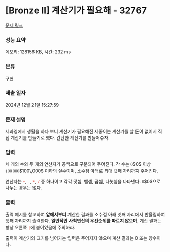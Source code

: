# [Bronze II] 계산기가 필요해 - 32767 

[문제 링크](https://www.acmicpc.net/problem/32767) 

### 성능 요약

메모리: 128156 KB, 시간: 232 ms

### 분류

구현

### 제출 일자

2024년 12월 21일 15:27:59

### 문제 설명

<p style="user-select: auto !important;">세과영에서 생활을 하다 보니 계산기가 필요해진 세종이는 계산기를 살 돈이 없어서 직접 계산기를 만들기로 했다. 간단한 계산기를 만들어주자.</p>

### 입력 

 <p style="user-select: auto !important;">세 개의 수와 두 개의 연산자가 공백으로 구분되어 주어진다. 각 수는 <mjx-container class="MathJax" jax="CHTML" style="font-size: 99.7%; position: relative; user-select: auto !important;"><mjx-math class="MJX-TEX" aria-hidden="true" style="user-select: auto !important;"><mjx-mn class="mjx-n" style="user-select: auto !important;"><mjx-c class="mjx-c30" style="user-select: auto !important;"></mjx-c></mjx-mn></mjx-math><mjx-assistive-mml unselectable="on" display="inline" style="user-select: auto !important;"><math xmlns="http://www.w3.org/1998/Math/MathML" style="user-select: auto !important;"><mn style="user-select: auto !important;">0</mn></math></mjx-assistive-mml><span aria-hidden="true" class="no-mathjax mjx-copytext" style="user-select: auto !important;">$0$</span></mjx-container> 이상 <mjx-container class="MathJax" jax="CHTML" style="font-size: 99.7%; position: relative; user-select: auto !important;"><mjx-math class="MJX-TEX" aria-hidden="true" style="user-select: auto !important;"><mjx-mn class="mjx-n" style="user-select: auto !important;"><mjx-c class="mjx-c31" style="user-select: auto !important;"></mjx-c><mjx-c class="mjx-c30" style="user-select: auto !important;"></mjx-c><mjx-c class="mjx-c30" style="user-select: auto !important;"></mjx-c></mjx-mn><mjx-mstyle style="user-select: auto !important;"><mjx-mspace style="width: 0.167em; user-select: auto !important;"></mjx-mspace></mjx-mstyle><mjx-mn class="mjx-n" style="user-select: auto !important;"><mjx-c class="mjx-c30" style="user-select: auto !important;"></mjx-c><mjx-c class="mjx-c30" style="user-select: auto !important;"></mjx-c><mjx-c class="mjx-c30" style="user-select: auto !important;"></mjx-c></mjx-mn></mjx-math><mjx-assistive-mml unselectable="on" display="inline" style="user-select: auto !important;"><math xmlns="http://www.w3.org/1998/Math/MathML" style="user-select: auto !important;"><mn style="user-select: auto !important;">100</mn><mstyle scriptlevel="0" style="user-select: auto !important;"><mspace width="0.167em" style="user-select: auto !important;"></mspace></mstyle><mn style="user-select: auto !important;">000</mn></math></mjx-assistive-mml><span aria-hidden="true" class="no-mathjax mjx-copytext" style="user-select: auto !important;">$100\,000$</span></mjx-container> 이하의 실수이며, 소수점 아래로 최대 넷째 자리까지 주어진다.</p>

<p style="user-select: auto !important;">연산자는 <span style="color: rgb(231, 76, 60); user-select: auto !important;"><code style="user-select: auto !important;">+</code></span>, <code style="user-select: auto !important;"><span style="color: rgb(231, 76, 60); user-select: auto !important;">-</span></code>, <span style="color: rgb(231, 76, 60); user-select: auto !important;"><code style="user-select: auto !important;">*</code></span>, <span style="color: rgb(231, 76, 60); user-select: auto !important;"><code style="user-select: auto !important;">/</code></span> 중 하나이고 각각 덧셈, 뺄셈, 곱셈, 나눗셈을 나타낸다. <mjx-container class="MathJax" jax="CHTML" style="font-size: 99.7%; position: relative; user-select: auto !important;"><mjx-math class="MJX-TEX" aria-hidden="true" style="user-select: auto !important;"><mjx-mn class="mjx-n" style="user-select: auto !important;"><mjx-c class="mjx-c30" style="user-select: auto !important;"></mjx-c></mjx-mn></mjx-math><mjx-assistive-mml unselectable="on" display="inline" style="user-select: auto !important;"><math xmlns="http://www.w3.org/1998/Math/MathML" style="user-select: auto !important;"><mn style="user-select: auto !important;">0</mn></math></mjx-assistive-mml><span aria-hidden="true" class="no-mathjax mjx-copytext" style="user-select: auto !important;">$0$</span></mjx-container>으로 나누는 경우는 없다. </p>

### 출력 

 <p style="user-select: auto !important;">출력 예시를 참고하여 <strong style="user-select: auto !important;">앞에서부터</strong> 계산한 결과를 소수점 아래 넷째 자리에서 반올림하여 셋째 자리까지 출력한다. <strong style="user-select: auto !important;">일반적인 사칙연산의 우선순위를 따르지 않으며</strong>, 계산 결과는 항상 오른쪽 <code style="user-select: auto !important;"><span style="color: rgb(231, 76, 60); user-select: auto !important;">|</span></code>에 붙어있음에 주의하라.</p>

<p style="user-select: auto !important;">출력이 계산기의 크기를 넘어가는 입력은 주어지지 않으며 계산 결과는 0 또는 양수이다.</p>

